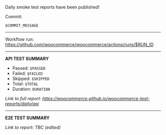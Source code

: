 Daily smoke test reports have been published!

Commit:
```
$COMMIT_MESSAGE
```

---

Workflow run:
https://github.com/woocommerce/woocommerce/actions/runs/$RUN_ID

---

**API TEST SUMMARY**

- Passed: `$PASSED`
- Failed: `$FAILED`
- Skipped: `$SKIPPED`
- Total: `$TOTAL`
- Duration: `DURATION`

_Link to full report: https://woocommerce.github.io/woocommerce-test-reports/daily/api_

---

**E2E TEST SUMMARY**

_Link to report: TBC (edited)_
